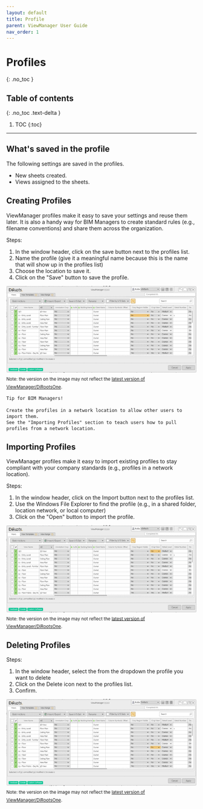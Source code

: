 ```yaml
---
layout: default
title: Profile
parent: ViewManager User Guide
nav_order: 1
---
```


# Profiles
{: .no_toc }

## Table of contents
{: .no_toc .text-delta }

1. TOC
{:toc}

---

## What's saved in the profile

The following settings are saved in the profiles.

- New sheets created.
- Views assigned to the sheets.

## Creating Profiles

ViewManager profiles make it easy to save your settings and reuse them later. It is also a handy way for BIM Managers to create standard rules (e.g., filename conventions) and share them across the organization.

Steps:
1. In the window header, click on the save button next to the profiles list.
2. Name the profile (give it a meaningful name because this is the name that will show up in the profiles list)
3. Choose the location to save it.
4. Click on the "Save" button to save the profile.

![ViewManager Creating profiles](../../../assets\images\ViewManager\VM-Profile.gif)  
<sub>Note: the version on the image may not reflect the [latest version of ViewManager/DiRootsOne](https://diroots.com/revit-plugins/dirootsone/).</sub>

```
Tip for BIM Managers!  

Create the profiles in a network location to allow other users to import them.
See the "Importing Profiles" section to teach users how to pull profiles from a network location.
```

## Importing Profiles

ViewManager profiles make it easy to import existing profiles to stay compliant with your company standards (e.g., profiles in a network location).

Steps:
1. In the window header, click on the Import button next to the profiles list.
2. Use the Windows File Explorer to find the profile (e.g., in a shared folder, location network, or local computer)
3. Click on the "Open" button to import the profile.

![ViewManager importing profiles](../../../assets\images\ViewManager\VM-ProfileImport.gif)  
<sub>Note: the version on the image may not reflect the [latest version of ViewManager/DiRootsOne](https://diroots.com/revit-plugins/dirootsone/).</sub>

## Deleting Profiles

Steps:
1. In the window header, select the from the dropdown the profile you want to delete
2. Click on the Delete icon next to the profiles list.
3. Confirm.

![ViewManager delete profiles](../../../assets\images\ViewManager\VM-DeleteProfile.gif)
<sub>Note: the version on the image may not reflect the [latest version of ViewManager/DiRootsOne](https://diroots.com/revit-plugins/dirootsone/).</sub>